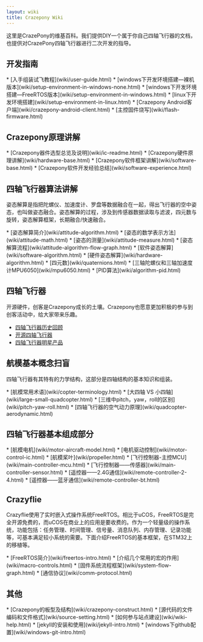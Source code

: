 ```yaml
---
layout: wiki
title: Crazepony Wiki
---
```


<div class="jumbotron">
    <p class="lead">这里是CrazePony的维基百科。我们提供DIY一个属于你自己四轴飞行器的文档，也提供对CrazePony四轴飞行器进行二次开发的指导。 </p>
</div>


<h2>开发指南</h2>
* [入手组装试飞教程](wiki/user-guide.html)
* [windows下开发环境搭建—裸机版本](wiki/setup-environment-in-windows-none.html)
* [windows下开发环境搭建—FreeRTOS版本](wiki/setup-environment-in-windows.html)
* [linux下开发环境搭建](wiki/setup-environment-in-linux.html)
* [Crazepony Android客户端](wiki/crazepony-android-client.html)
* [主控固件烧写](wiki/flash-firmware.html)

<h2>Crazepony原理讲解</h2>
* [Crazepony器件选型总览及说明](wiki/ic-readme.html)
* [Crazepony硬件原理讲解](wiki/hardware-base.html)
* [Crazepony软件框架讲解](wiki/software-base.html)
* [Crazepony软件开发经验总结](wiki/software-experience.html)

<h2>四轴飞行器算法讲解</h2>
<p>姿态解算是指把陀螺仪、加速度计、罗盘等数据融合在一起，得出飞行器的空中姿态，也叫做姿态融合。姿态解算的过程，涉及到传感器数据读取与滤波，四元数与旋转，姿态解算框架，长期融合/快速融合。</p>
* [姿态解算简介](wiki/attitude-algorithm.html)
* [姿态的数学表示方法](wiki/attitude-math.html)
* [姿态的测量](wiki/attitude-measure.html)
* [姿态解算流程](wiki/attitude-algorithm-flow-graph.html)
* [软件姿态解算](wiki/software-algorithm.html)
* [硬件姿态解算](wiki/hardware-algorithm.html)
* [四元数](wiki/quaternions.html)
* [三轴陀螺仪和三轴加速度计MPU6050](wiki/mpu6050.html)
* [PID算法](wiki/algorithm-pid.html)

<h2>四轴飞行器</h2>
<p>开源硬件，创客是Crazepony成长的土壤。Crazepony也愿意更加积极的参与到创客活动中，给大家带来乐趣。</p>

* [四轴飞行器历史回顾](wiki/quadcopter-history.html)
* [开源四轴飞行器](wiki/opensource-quadcopter.html)
* [四轴飞行器明星产品](wiki/quadcopter-star.html)

<h2>航模基本概念扫盲</h2>
<p>四轴飞行器有其特有的力学结构，这部分是四轴结构的基本知识和组装。</p>
* [航模常用术语](wiki/copter-terminology.html)
* [大四轴 VS 小四轴](wiki/large-small-quadcopter.html)
* [三维中pitch，yaw，roll的区别](wiki/pitch-yaw-roll.html)
* [四轴飞行器的空气动力原理](wiki/quadcopter-aerodynamic.html)

<h2>四轴飞行器基本组成部分</h2>
* [航模电机](wiki/motor-aircraft-model.html)
* [电机驱动控制](wiki/motor-control-ic.html)
* [航模桨叶](wiki/propeller.html)
* [飞行控制器-主控MCU](wiki/main-controller-mcu.html)
* [飞行控制器——传感器](wiki/main-controller-sensor.html)
* [遥控器——2.4G通信](wiki/remote-controller-2-4.html)
* [遥控器——蓝牙通信](wiki/remote-controller-bt.html)


<h2>Crazyflie</h2>
<p>Crazyflie使用了实时嵌入式操作系统FreeRTOS。相比于uCOS，FreeRTOS是完全开源免费的，而uCOS在商业上的应用是要收费的。作为一个轻量级的操作系统，功能包括：任务管理、时间管理、信号量、消息队列、内存管理、记录功能等，可基本满足较小系统的需要。下面介绍FreeRTOS的基本框架，在STM32上的移植等。</p>
* [FreeRTOS简介](wiki/freertos-intro.html)
* [介绍几个常用的宏的作用](wiki/macro-controls.html)
* [固件系统流程框架](wiki/system-flow-graph.html)
* [通信协议](wiki/comm-protocol.html)

<h2>其他</h2>
* [Crazepony的板型及结构](wiki/crazepony-construct.html)
* [源代码的文件编码和文件格式](wiki/source-setting.html)
* [如何参与站点建设](wiki/wiki-help.html)
* [jekyll的安装和使用](wiki/jekyll-intro.html)
* [windows下github配置](wiki/windows-git-intro.html)
